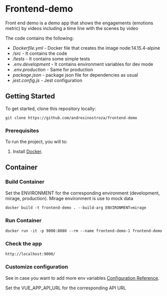 # Frontend-demo

Front end demo is a demo app that shows the engagements (emotions metric) by videos including a time line with the scenes by video

The code contains the following:

* *Dockerfile.yml* - Docker file that creates the image node:14.15.4-alpine 
* */src* - It contains the code
* */tests* - It contains some simple tests
* *.env.development* - It contains environment variables for dev mode
* *.env.production* - Same for production
* *package.json* - package json file for dependencies as usual
* *jest.config.js* - Jest configuration

## Getting Started

To get started, clone this repository locally:

```
git clone https://github.com/andresinostroza/frontend-demo
```

### Prerequisites

To run the project, you will to:

1. Install [Docker](https://docs.docker.com/install/).

## Container
### Build Container
Set the ENVIRONMENT for the corresponding environment (development, mirage, production).
Mirage environment is use to mock data

```
docker build -t frontend-demo . --build-arg ENVIRONMENT=mirage
```
### Run Container
```
docker run -it -p 9000:8080 --rm --name frontend-demo-1 frontend-demo
```

### Check the app
```
http://localhost:9000/
```

### Customize configuration
See in case you want to add more env variables [Configuration Reference](https://cli.vuejs.org/guide/mode-and-env.html).

Set the VUE_APP_API_URL for the corresponding API URL

